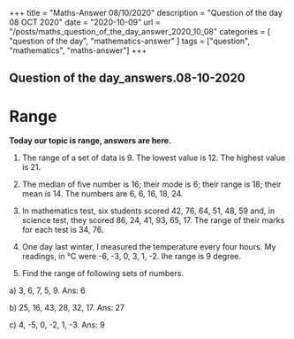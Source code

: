 +++
title = "Maths-Answer 08/10/2020"
description = "Question of the day 08 OCT 2020"
date = "2020-10-09"
url = "/posts/maths_question_of_the_day_answer_2020_10_08"
categories = [ "question of the day", "mathematics-answer" ]
tags = ["question", "mathematics", "maths-answer"]
+++

## Question of the day_answers.08-10-2020
# Range
 
**Today our topic is range, answers are here.** 

1. The range of a set of data is 9. The lowest value is 12. The highest value is 21.

2. The median of five number is 16; their mode is 6; their range is 18; their mean is 14. The numbers are 6, 6, 16, 18, 24.

3. In mathematics test, six students scored 42, 76, 64, 51, 48, 59 and, in science test, they scored 86, 24, 41, 93, 65, 17. The range of their marks for each test is 34, 76.

4. One day last winter, I measured the temperature every four hours. My readings, in °C were -6, -3, 0, 3, 1, -2. Ihe range is 9 degree.

5. Find the range of following sets of numbers.

 a) 3, 6, 7, 5, 9. Ans: 6
 
 b) 25, 16, 43, 28, 32, 17. Ans: 27
 
 c) 4, -5, 0, -2, 1, -3. Ans: 9
 
 















